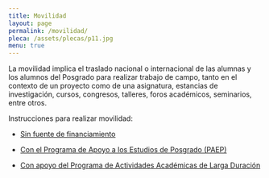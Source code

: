 ```yaml
---
title: Movilidad
layout: page
permalink: /movilidad/
pleca: /assets/plecas/p11.jpg
menu: true
---
```



La movilidad implica el traslado nacional o internacional de las alumnas y los alumnos del Posgrado 
para realizar trabajo de campo, tanto en el contexto de un proyecto como de una asignatura, estancias 
de investigación, cursos, congresos, talleres, foros académicos, seminarios, entre otros. 

Instrucciones para realizar movilidad:

 - [Sin fuente de financiamiento](/movilidad/sin-financiamiento/)

 - [Con el Programa de Apoyo a los Estudios de Posgrado (PAEP)](/movilidad/paep/) 

 - [Con apoyo del Programa de Actividades Académicas de Larga Duración](/movilidad/larga-duracion/)  
